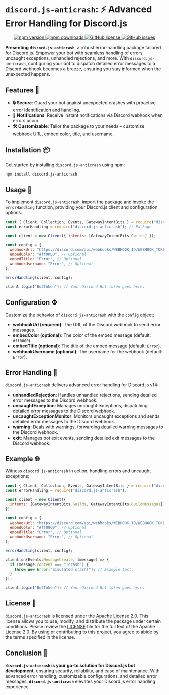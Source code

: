 # `discord.js-anticrash`: ⚡ Advanced Error Handling for Discord.js

<p align="center">
  <a href="https://www.npmjs.com/package/discord.js-anticrash">
    <img src="https://img.shields.io/npm/v/discord.js-anticrash?color=%23ff69b4&label=npm%20version&style=flat-square" alt="npm version">
  </a>
  <a href="https://www.npmjs.com/package/discord.js-anticrash">
    <img src="https://img.shields.io/npm/dt/discord.js-anticrash?color=%233cb371&label=downloads&style=flat-square" alt="npm downloads">
  </a>
  <a href="https://github.com/Alpha5959/discord.js-anticrash/blob/main/LICENSE">
    <img src="https://img.shields.io/github/license/Alpha5959/discord.js-anticrash?color=%23008080&style=flat-square" alt="GitHub license">
  </a>
  <a href="https://github.com/Alpha5959/discord.js-anticrash/issues">
    <img src="https://img.shields.io/github/issues/Alpha5959/discord.js-anticrash?color=%23ff6347&style=flat-square" alt="GitHub issues">
  </a>
</p>

**Presenting `discord.js-anticrash`**, a robust error-handling package tailored for Discord.js. Empower your bot with seamless handling of errors, uncaught exceptions, unhandled rejections, and more. With `discord.js-anticrash`, configuring your bot to dispatch detailed error messages to a Discord webhook becomes a breeze, ensuring you stay informed when the unexpected happens.

## Features 🚀

- **🔒 Secure**: Guard your bot against unexpected crashes with proactive error identification and handling.
- **🔔 Notifications**: Receive instant notifications via Discord webhook when errors occur.
- **🛠 Customizable**: Tailor the package to your needs – customize webhook URL, embed color, title, and username.

## Installation 📦

Get started by installing `discord.js-anticrash` using npm:

```bash
npm install discord.js-anticrash
```

## Usage 🤖

To implement `discord.js-anticrash`, import the package and invoke the `errorHandling` function, providing your Discord.js client and configuration options:

```javascript
const { Client, Collection, Events, GatewayIntentBits } = require("discord.js"); // Discord.js
const errorHandling = require("discord.js-anticrash"); // Package

const client = new Client({ intents: [GatewayIntentBits.Guilds] });

const config = {
  webhookUrl: "https://discord.com/api/webhooks/WEBHOOK_ID/WEBHOOK_TOKEN", // REQUIRED
  embedColor: "#ff0000", // Optional
  embedTitle: "Error", // Optional
  webhookUsername: "Error", // Optional
};

errorHandling(client, config);

client.login("BotToken"); // Your Discord Bot token goes here.
```

## Configuration ⚙️

Customize the behavior of `discord.js-anticrash` with the `config` object:

- **webhookUrl (required)**: The URL of the Discord webhook to send error messages.
- **embedColor (optional)**: The color of the embed message (default: `#ff0000`).
- **embedTitle (optional)**: The title of the embed message (default: `Error`).
- **webhookUsername (optional)**: The username for the webhook (default: `Error`).

## Error Handling 🚨

`discord.js-anticrash` delivers advanced error handling for Discord.js v14:

- **unhandledRejection**: Handles unhandled rejections, sending detailed error messages to the Discord webhook.
- **uncaughtException**: Manages uncaught exceptions, dispatching detailed error messages to the Discord webhook.
- **uncaughtExceptionMonitor**: Monitors uncaught exceptions and sends detailed error messages to the Discord webhook.
- **warning**: Deals with warnings, forwarding detailed warning messages to the Discord webhook.
- **exit**: Manages bot exit events, sending detailed exit messages to the Discord webhook.

## Example 🌐

Witness `discord.js-anticrash` in action, handling errors and uncaught exceptions:

```javascript
const { Client, Collection, Events, GatewayIntentBits } = require("discord.js");
const errorHandling = require("discord.js-anticrash");

const client = new Client({
  intents: [GatewayIntentBits.Guilds, GatewayIntentBits.GuildMessages],
});

const config = {
  webhookUrl: "https://discord.com/api/webhooks/WEBHOOK_ID/WEBHOOK_TOKEN", // REQUIRED
  embedColor: "#ff0000", // Optional
  embedTitle: "Error", // Optional
  webhookUsername: "Error", // Optional
};

errorHandling(client, config);

client.on(Events.MessageCreate, (message) => {
  if (message.content === "!crash") {
    throw new Error("Simulated crash!"); // Example test.
  }
});

client.login("BotToken"); // Your Discord Bot token goes here.
```

## License 📜

`discord.js-anticrash` is licensed under the [Apache License 2.0](https://www.apache.org/licenses/LICENSE-2.0). This license allows you to use, modify, and distribute the package under certain conditions.
Please review the [LICENSE](https://github.com/Alpha5959/discord.js-anticrash/blob/main/LICENSE) file for the full text of the Apache License 2.0.
By using or contributing to this project, you agree to abide by the terms specified in the license.

## Conclusion 🎉

**`discord.js-anticrash` is your go-to solution for Discord.js bot development**, ensuring security, reliability, and ease of maintenance. With advanced error handling, customizable configurations, and detailed error messages, **`discord.js-anticrash`** elevates your Discord.js error handling experience.

